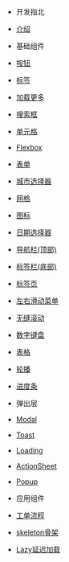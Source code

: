 - 开发指北
 - [介绍](/README.md)
 
- 基础组件
 - [按钮](/components/button.md)
 - [标签](/components/tag.md)
 - [加载更多](/components/loadmore.md)
 - [搜索框](/components/search.md) 
 - [单元格](/components/cell.md)
 - [Flexbox](/components/flexbox.md)
 - [表单](/components/form.md)
 - [城市选择器](/components/regionSelect.md)
 - [网格](/components/grid.md)
 - [图标](/components/icons.md)
 - [日期选择器](/components/datetimepicker.md)
 - [导航栏(顶部)](/components/navbar.md)
 - [标签栏(底部)](/components/tabbar.md)
 - [标签页](/components/tab.md)
 - [左右滑动菜单](/components/slidemenu.md)
 - [无缝滚动](/components/seamlessscroll.md) 
 - [数字键盘](/components/keyboard.md) 
 - [表格](/components/table.md) 
 - [轮播](/components/carousel.md)
 - [进度条](/components/progress.md)

- 弹出层
 - [Modal](/components/modal.md)
 - [Toast](/components/toast.md)
 - [Loading](/components/loading.md)
 - [ActionSheet](/components/actionsheet.md)
 - [Popup](/components/popup.md)

- 应用组件
 - [工单流程](/components/step.md)
 - [skeleton骨架](/components/skeleton.md)
 - [Lazy延迟加载](/components/lazy.md)
